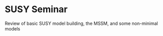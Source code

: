 SUSY Seminar
============
Review of basic SUSY model building, the MSSM, and some non-minimal models


